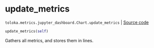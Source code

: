 # update_metrics
`toloka.metrics.jupyter_dashboard.Chart.update_metrics` | [Source code](https://github.com/Toloka/toloka-kit/blob/v1.2.0.post1/src/metrics/jupyter_dashboard.py#L109)

```python
update_metrics(self)
```

Gathers all metrics, and stores them in lines.

